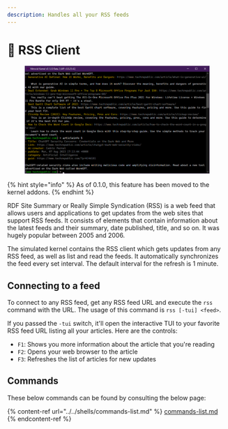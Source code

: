 ```yaml
---
description: Handles all your RSS feeds
---
```


# 📰 RSS Client

<figure><img src="../../../../.gitbook/assets/image (16).png" alt=""><figcaption></figcaption></figure>

{% hint style="info" %}
As of 0.1.0, this feature has been moved to the kernel addons.
{% endhint %}

RDF Site Summary or Really Simple Syndication (RSS) is a web feed that allows users and applications to get updates from the web sites that support RSS feeds. It consists of elements that contain information about the latest feeds and their summary, date published, title, and so on. It was hugely popular between 2005 and 2006.

The simulated kernel contains the RSS client which gets updates from any RSS feed, as well as list and read the feeds. It automatically synchronizes the feed every set interval. The default interval for the refresh is 1 minute.

## Connecting to a feed

To connect to any RSS feed, get any RSS feed URL and execute the `rss` command with the URL. The usage of this command is `rss [-tui] <feed>`.

If you passed the `-tui` switch, it'll open the interactive TUI to your favorite RSS feed URL listing all your articles. Here are the controls:

* `F1`: Shows you more information about the article that you're reading
* `F2`: Opens your web browser to the article
* `F3`: Refreshes the list of articles for new updates

## Commands

These below commands can be found by consulting the below page:

{% content-ref url="../../shells/commands-list.md" %}
[commands-list.md](../../shells/commands-list.md)
{% endcontent-ref %}
